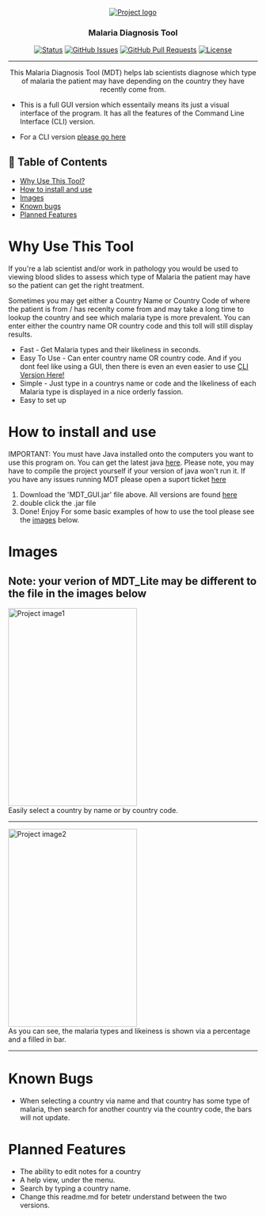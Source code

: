 <p align="center">
  <a href="" rel="noopener">
 <img src="https://i.imgur.com/GdVoGvv.png" alt="Project logo"></a>
</p>
<h3 align="center">Malaria Diagnosis Tool</h3>

<div align="center">

[![Status](https://img.shields.io/badge/status-active-success.svg)](https://github.com/JamesWRC/MDT_GUI)
[![GitHub Issues](https://img.shields.io/github/issues/jameswrc/MDT_GUI.svg)](https://github.com/JamesWRC/MDT_GUI/issues)
[![GitHub Pull Requests](https://img.shields.io/github/issues-pr/JamesWRC/MDT_GUI.svg)](https://github.com/JamesWRC/MDT_GUI/pulls)
[![License](https://img.shields.io/badge/license-MIT-blue.svg)](LICENSE.md)

</div>

---

<p align="center"> This Malaria Diagnosis Tool (MDT) helps lab scientists diagnose which type of malaria the patient may have depending on the country they have recently come from.

- This is a full GUI version which essentaily means its just a visual interface of the program. It has all the features of the Command Line Interface (CLI) version.
- For a CLI version [please go here](https://github.com/JamesWRC/MDT_Lite)

  </p>

## 📝 Table of Contents

- [Why Use This Tool?](#why_use_this_tool)
- [How to install and use](#how_to_use)
- [Images](#images)
- [Known bugs](#known_bugs)
- [Planned Features](#planned_features)

# Why Use This Tool <a name = "why_use_this_tool"></a>

If you're a lab scientist and/or work in pathology you would be used to viewing blood slides to assess which type of Malaria the patient may have so the patient can get the right treatment.

Sometimes you may get either a Country Name or Country Code of where the patient is from / has recenlty come from and may take a long time to lookup the country and see which malaria type is more prevalent. You can enter either the country name OR country code and this toll will still display results.

- Fast - Get Malaria types and their likeliness in seconds.
- Easy To Use - Can enter country name OR country code. And if you dont feel like using a GUI, then there is even an even easier to use [CLI Version Here!](https://github.com/JamesWRC/MDT_Lite)
- Simple - Just type in a countrys name or code and the likeliness of each Malaria type is displayed in a nice orderly fassion.
- Easy to set up

# How to install and use <a name = "how_to_use"></a>

IMPORTANT: You must have Java installed onto the computers you want to use this program on. You can get the latest java [here](https://www.java.com/en/download/).
Please note, you may have to compile the project yourself if your version of java won't run it.
If you have any issues running MDT please open a suport ticket [here](https://github.com/JamesWRC/MDT_GUI/issues)

1. Download the 'MDT_GUI.jar' file above. All versions are found [here](https://github.com/JamesWRC/MDYT_GUI/tree/master/releases)
2. double click the .jar file
3. Done! Enjoy
   For some basic examples of how to use the tool please see the [images](#images) below.

# Images <a name = "images"></a>

## Note: your verion of MDT_Lite may be different to the file in the images below

<img src="https://i.imgur.com/Kk7iOa3.gif" alt="Project image1" width="260" height="400">
<br>
Easily select a country by name or by country code.

<hr>

  <img src="https://i.imgur.com/JNzK6En.gif" alt="Project image2" width="260" height="400">
  <br>
As you can see, the malaria types and likeiness is shown via a percentage and a filled in bar.

<hr>

# Known Bugs<a name = "known_bugs"></a>

- When selecting a country via name and that country has some type of malaria,
  then search for another country via the country code, the bars will not update.

# Planned Features<a name = "planned_features"></a>

- The ability to edit notes for a country
- A help view, under the menu.
- Search by typing a country name.
- Change this readme.md for betetr understand between the two versions.
